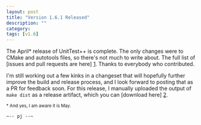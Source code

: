 ```yaml
---
layout: post
title: "Version 1.6.1 Released"
description: ""
category:
tags: [v1.6]
---
```


The April* release of UnitTest++ is complete. The only changes were to CMake and autotools
files, so there's not much to write about. The full list of [issues and pull requests are
here] [1]. Thanks to everybody who contributed.

I'm still working out a few kinks in a changeset that will hopefully further improve the build
and release process, and I look forward to posting that as a PR for feedback soon. For this
release, I manually uploaded the output of `make dist` as a release artifact, which you can
[download here] [2].

<sub>* And yes, I am aware it is May.</sub>


`~-- pj --~`

[1]: https://github.com/unittest-cpp/unittest-cpp/issues?q=milestone%3A1.6.1 "v1.6.1 Issues and Pulls"
[2]: https://github.com/unittest-cpp/unittest-cpp/releases/download/v1.6.1/unittest-cpp-1.6.1.tar.gz